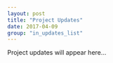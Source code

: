 ```yaml
---
layout: post
title: "Project Updates"
date: 2017-04-09
group: "in_updates_list"
---
```


<p>Project updates will appear here…</p>
